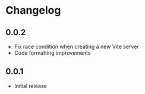 # Changelog

## 0.0.2
* Fix race condition when creating a new Vite server
* Code formatting improvements

## 0.0.1
* Initial release
